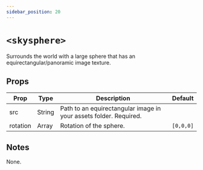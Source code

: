 ```yaml
---
sidebar_position: 20
---
```


# `<skysphere>`

Surrounds the world with a large sphere that has an equirectangular/panoramic image texture.

## Props

| Prop     | Type   | Description                                                       | Default   |
| -------- | ------ | ----------------------------------------------------------------- | --------- |
| src      | String | Path to an equirectangular image in your assets folder. Required. |
| rotation | Array  | Rotation of the sphere.                                           | `[0,0,0]` |

## Notes

None.
